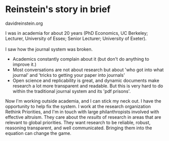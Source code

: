 # Reinstein's story in brief

davidreinstein.org&#x20;



I was in academia for about 20 years (PhD Economics, UC Berkeley; Lecturer, University of Essex; Senior Lecturer; University of Exeter). \
\
I saw how the journal system was broken.&#x20;

* Academics constantly complain about it (but don't do anything to improve it.)
* Most conversations are not about research but about 'who got into what journal' and 'tricks to getting your paper into journals'
* Open science and replicability is great, and dynamic documents make research a lot more transparent and readable. But this is very hard to do within the traditional journal system and its 'pdf prisons'.

Now I'm working outside academia, and I can stick my neck out. I have the opportunity to help fix the system. I work at the research organization Rethink Priorities, and I'm in touch with large philanthropists involved with effective altruism. They care about the _results_ of research in areas that are relevant to global priorities. They want research to be reliable, robust, reasoning transparent, and well communicated. Bringing them into the equation can change the game.
